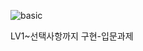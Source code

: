 
![basic](https://github.com/ellycrab/selfIntroduction/assets/54714275/57ab4fbf-4e03-4a6f-b1f5-3fb778d51984)

LV1~선택사항까지 구현-입문과제
